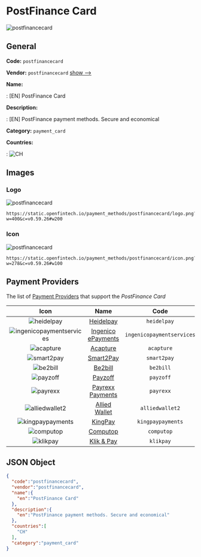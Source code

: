 
# PostFinance Card 
![postfinancecard](https://static.openfintech.io/payment_methods/postfinancecard/logo.png?w=400&c=v0.59.26#w200)  

## General 
**Code:** `postfinancecard` 
 
**Vendor:** `postfinancecard` [show -->](/vendors/postfinancecard/) 
 
**Name:** 
 
:	[EN] PostFinance Card 
 
**Description:** 
 
: [EN] PostFinance payment methods. Secure and economical 
 
**Category:** `payment_card` 
 
**Countries:** 
 
:	![CH](https://cdnjs.cloudflare.com/ajax/libs/flag-icon-css/3.3.0/flags/4x3/ch.svg#w24)  

## Images 

### Logo 
![postfinancecard](https://static.openfintech.io/payment_methods/postfinancecard/logo.png?w=400&c=v0.59.26#w200)  

```
https://static.openfintech.io/payment_methods/postfinancecard/logo.png?w=400&c=v0.59.26#w200
```  

### Icon 
![postfinancecard](https://static.openfintech.io/payment_methods/postfinancecard/icon.png?w=278&c=v0.59.26#w100)  

```
https://static.openfintech.io/payment_methods/postfinancecard/icon.png?w=278&c=v0.59.26#w100
```  

## Payment Providers 
 
The list of [Payment Providers](/payment-providers/) that support the _PostFinance Card_ 

|Icon|Name|Code| 
|:---:|:---:|:---:| 
|![heidelpay](https://static.openfintech.io/payment_providers/heidelpay/icon.png?w=278&c=v0.59.26#w100) |[Heidelpay](/payment-providers/heidelpay/)|`heidelpay`| 
|![ingenicopaymentservices](https://static.openfintech.io/payment_providers/ingenicopaymentservices/icon.png?w=278&c=v0.59.26#w100) |[Ingenico ePayments](/payment-providers/ingenicopaymentservices/)|`ingenicopaymentservices`| 
|![acapture](https://static.openfintech.io/payment_providers/acapture/icon.png?w=278&c=v0.59.26#w100) |[Acapture](/payment-providers/acapture/)|`acapture`| 
|![smart2pay](https://static.openfintech.io/payment_providers/smart2pay/icon.png?w=278&c=v0.59.26#w100) |[Smart2Pay](/payment-providers/smart2pay/)|`smart2pay`| 
|![be2bill](https://static.openfintech.io/payment_providers/be2bill/icon.png?w=278&c=v0.59.26#w100) |[Be2bill](/payment-providers/be2bill/)|`be2bill`| 
|![payzoff](https://static.openfintech.io/payment_providers/payzoff/icon.png?w=278&c=v0.59.26#w100) |[Payzoff](/payment-providers/payzoff/)|`payzoff`| 
|![payrexx](https://static.openfintech.io/payment_providers/payrexx/icon.png?w=278&c=v0.59.26#w100) |[Payrexx Payments](/payment-providers/payrexx/)|`payrexx`| 
|![alliedwallet2](https://static.openfintech.io/payment_providers/alliedwallet2/icon.png?w=278&c=v0.59.26#w100) |[Allied Wallet](/payment-providers/alliedwallet2/)|`alliedwallet2`| 
|![kingpaypayments](https://static.openfintech.io/payment_providers/kingpaypayments/icon.png?w=278&c=v0.59.26#w100) |[KingPay](/payment-providers/kingpaypayments/)|`kingpaypayments`| 
|![computop](https://static.openfintech.io/payment_providers/computop/icon.png?w=278&c=v0.59.26#w100) |[Computop](/payment-providers/computop/)|`computop`| 
|![klikpay](https://static.openfintech.io/payment_providers/klikpay/icon.png?w=278&c=v0.59.26#w100) |[Klik & Pay](/payment-providers/klikpay/)|`klikpay`| 
 

## JSON Object 

```json
{
  "code":"postfinancecard",
  "vendor":"postfinancecard",
  "name":{
    "en":"PostFinance Card"
  },
  "description":{
    "en":"PostFinance payment methods. Secure and economical"
  },
  "countries":[
    "CH"
  ],
  "category":"payment_card"
}
```  
